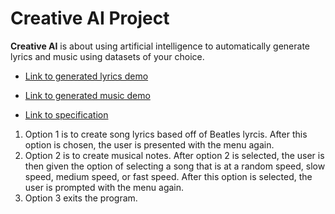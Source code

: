 # Creative AI Project

**Creative AI** is about using artificial intelligence to automatically generate lyrics and music using datasets of your choice.

- <a href="https://youtu.be/Z46LvHwgygs?list=PL2BYDiR6uDOJzYCJ7QuuQz-hWvQeYN5Nx" target="_blank">Link to generated lyrics demo</a>

- <a href="https://youtu.be/RrHrRqZ3pUM?list=PL2BYDiR6uDOJzYCJ7QuuQz-hWvQeYN5Nx" target="_blank">Link to generated music demo</a>

- <a href="https://github.com/eecs183/creative-ai/wiki" target="_blank">Link to specification</a>
1. Option 1 is to create song lyrics based off of Beatles lyrcis. After this option is chosen, the user is presented with the menu again. 
2. Option 2 is to create musical notes. After option 2 is selected, the user is then given the option of selecting a song that is at a random speed, slow speed, medium speed, or fast speed. After this option is selected, the user is prompted with the menu again. 
3. Option 3 exits the program. 